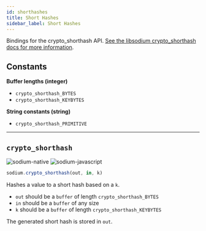 ```yaml
---
id: shorthashes
title: Short Hashes
sidebar_label: Short Hashes
---
```


Bindings for the crypto_shorthash API. [See the libsodium crypto_shorthash docs for more information](https://download.libsodium.org/doc/hashing/short-input_hashing).

## Constants
**Buffer lengths (integer)**
* `crypto_shorthash_BYTES`
* `crypto_shorthash_KEYBYTES`

**String constants (string)**
* `crypto_shorthash_PRIMITIVE`

***
## `crypto_shorthash`
![sodium-native][node] ![sodium-javascript][js]
``` js
sodium.crypto_shorthash(out, in, k)
```
Hashes a value to a short hash based on a `k`.
* `out` should be a `buffer` of length `crypto_shorthash_BYTES`
* `in` should be a `buffer` of any size
* `k` should be a `buffer` of length `crypto_shorthash_KEYBYTES`

The generated short hash is stored in `out`.


[js]: /docs/img/icon_js.svg
[node]: /docs/img/nodejs-icon.svg
